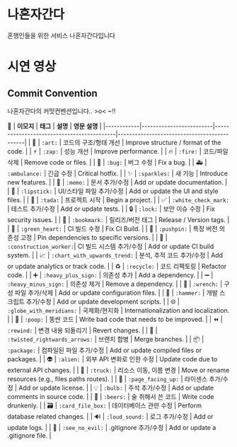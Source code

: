 # 나혼자간다

혼행인들을 위한 서비스 나혼자간다입니다

# 시연 영상



## Commit Convention

나혼자간다의 커밋컨벤션입니다.. >o< ~!!

🎨
| **이모지** | **태그**                | **설명**                                   | **영문 설명**                                |
|------------|-------------------------|-------------------------------------------|---------------------------------------------|
| 🎨         | `:art:`                | 코드의 구조/형태 개선                     | Improve structure / format of the code.    |
| ⚡️         | `:zap:`                | 성능 개선                                 | Improve performance.                        |
| 🔥         | `:fire:`               | 코드/파일 삭제                            | Remove code or files.                       |
| 🐛         | `:bug:`                | 버그 수정                                 | Fix a bug.                                  |
| 🚑         | `:ambulance:`          | 긴급 수정                                 | Critical hotfix.                            |
| ✨         | `:sparkles:`           | 새 기능                                   | Introduce new features.                     |
| 📝         | `:memo:`               | 문서 추가/수정                            | Add or update documentation.                |
| 💄         | `:lipstick:`           | UI/스타일 파일 추가/수정                  | Add or update the UI and style files.       |
| 🎉         | `:tada:`               | 프로젝트 시작                             | Begin a project.                            |
| ✅         | `:white_check_mark:`   | 테스트 추가/수정                          | Add or update tests.                        |
| 🔒         | `:lock:`               | 보안 이슈 수정                            | Fix security issues.                        |
| 🔖         | `:bookmark:`           | 릴리즈/버전 태그                          | Release / Version tags.                     |
| 💚         | `:green_heart:`        | CI 빌드 수정                              | Fix CI Build.                               |
| 📌         | `:pushpin:`            | 특정 버전 의존성 고정                     | Pin dependencies to specific versions.      |
| 👷         | `:construction_worker:`| CI 빌드 시스템 추가/수정                  | Add or update CI build system.              |
| 📈         | `:chart_with_upwards_trend:` | 분석, 추적 코드 추가/수정              | Add or update analytics or track code.      |
| ♻️         | `:recycle:`            | 코드 리팩토링                             | Refactor code.                              |
| ➕         | `:heavy_plus_sign:`    | 의존성 추가                               | Add a dependency.                           |
| ➖         | `:heavy_minus_sign:`   | 의존성 제거                               | Remove a dependency.                        |
| 🔧         | `:wrench:`             | 구성 파일 추가/삭제                       | Add or update configuration files.          |
| 🔨         | `:hammer:`             | 개발 스크립트 추가/수정                   | Add or update development scripts.          |
| 🌐         | `:globe_with_meridians:` | 국제화/현지화                           | Internationalization and localization.      |
| 💩         | `:poop:`               | 똥싼 코드                                 | Write bad code that needs to be improved.   |
| ⏪         | `:rewind:`             | 변경 내용 되돌리기                        | Revert changes.                             |
| 🔀         | `:twisted_rightwards_arrows:` | 브랜치 합병                             | Merge branches.                             |
| 📦         | `:package:`            | 컴파일된 파일 추가/수정                   | Add or update compiled files or packages.   |
| 👽         | `:alien:`              | 외부 API 변화로 인한 수정                 | Update code due to external API changes.    |
| 🚚         | `:truck:`              | 리소스 이동, 이름 변경                    | Move or rename resources (e.g., files paths routes). |
| 📄         | `:page_facing_up:`     | 라이센스 추가/수정                        | Add or update license.                      |
| 💡         | `:bulb:`               | 주석 추가/수정                            | Add or update comments in source code.      |
| 🍻         | `:beers:`              | 술 취해서 쓴 코드                         | Write code drunkenly.                       |
| 🗃         | `:card_file_box:`      | 데이터베이스 관련 수정                    | Perform database related changes.           |
| 🔊         | `:loud_sound:`         | 로그 추가/수정                            | Add or update logs.                         |
| 🙈         | `:see_no_evil:`        | .gitignore 추가/수정                      | Add or update a .gitignore file.            |
